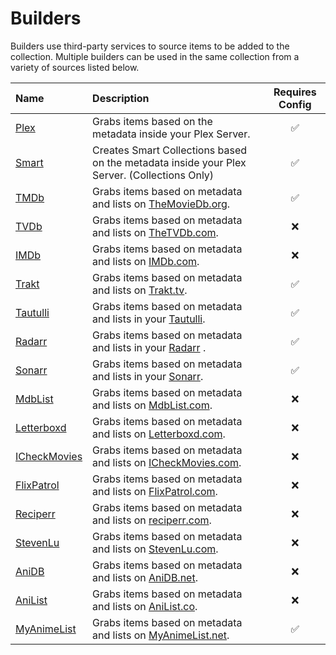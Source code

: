 # Builders

Builders use third-party services to source items to be added to the collection. Multiple builders can be used in the same collection from a variety of sources listed below.

| Name                                     | Description                                                                                   | Requires Config |
|:-----------------------------------------|:----------------------------------------------------------------------------------------------|:---------------:|
| [Plex](../builders/plex.md)              | Grabs items based on the metadata inside your Plex Server.                                    |     &#9989;     |
| [Smart](../builders/smart.md)            | Creates Smart Collections based on the metadata inside your Plex Server. (Collections Only)   |     &#9989;     |
| [TMDb](../builders/tmdb.md)                 | Grabs items based on metadata and lists on [TheMovieDb.org](https://www.themoviedb.org/).     |     &#9989;     |
| [TVDb](../builders/tvdb.md)                 | Grabs items based on metadata and lists on [TheTVDb.com](https://www.thetvdb.com/).           |    &#10060;     |
| [IMDb](../builders/imdb.md)                 | Grabs items based on metadata and lists on [IMDb.com](https://www.imdb.com/).                 |    &#10060;     |
| [Trakt](../builders/trakt.md)               | Grabs items based on metadata and lists on [Trakt.tv](https://trakt.tv/).                     |     &#9989;     |
| [Tautulli](../builders/tautulli.md)         | Grabs items based on metadata and lists in your [Tautulli](https://tautulli.com/).            |     &#9989;     |
| [Radarr](../builders/radarr.md)          | Grabs items based on metadata and lists in your [Radarr](https://radarr.video/) .             |     &#9989;     |
| [Sonarr](../builders/sonarr.md)          | Grabs items based on metadata and lists in your [Sonarr](https://sonarr.tv/).                 |     &#9989;     |
| [MdbList](../builders/mdblist.md)           | Grabs items based on metadata and lists on [MdbList.com](https://mdblist.com/).               |    &#10060;     |
| [Letterboxd](../builders/letterboxd.md)     | Grabs items based on metadata and lists on [Letterboxd.com](https://letterboxd.com/).         |    &#10060;     |
| [ICheckMovies](../builders/icheckmovies.md) | Grabs items based on metadata and lists on [ICheckMovies.com](https://www.icheckmovies.com/). |    &#10060;     |
| [FlixPatrol](../builders/flixpatrol.md)     | Grabs items based on metadata and lists on [FlixPatrol.com](https://flixpatrol.com/).         |    &#10060;     |
| [Reciperr](../builders/reciperr.md)         | Grabs items based on metadata and lists on [reciperr.com](https://reciperr.com/).             |    &#10060;     |
| [StevenLu](../builders/stevenlu.md)         | Grabs items based on metadata and lists on [StevenLu.com](https://movies.stevenlu.com/).      |    &#10060;     |
| [AniDB](../builders/anidb.md)               | Grabs items based on metadata and lists on [AniDB.net](https://anidb.net/).                   |    &#10060;     |
| [AniList](../builders/anilist.md)           | Grabs items based on metadata and lists on [AniList.co](https://anilist.co/).                 |    &#10060;     |
| [MyAnimeList](../builders/myanimelist.md)   | Grabs items based on metadata and lists on [MyAnimeList.net](https://myanimelist.net/).       |     &#9989;     |